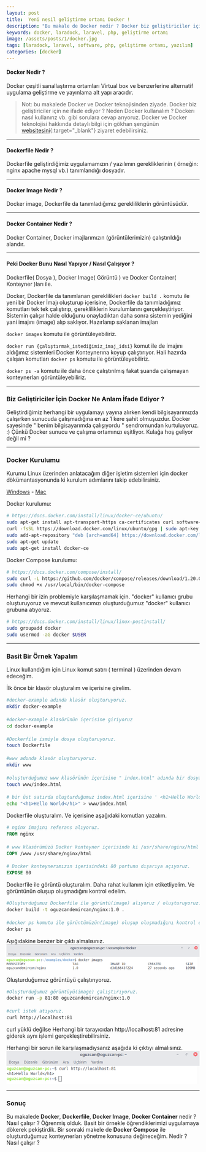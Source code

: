 ```yaml
---
layout: post
title:  Yeni nesil geliştirme ortamı Docker !
description: "Bu makale de Docker nedir ? Docker biz geliştiriciler için ne ifade ediyor ? Neden Docker kullanalım ? Dockerı nasıl kullanırız vb. gibi sorulara cevap arıyoruz."
keywords: docker, laradock, laravel, php, geliştirme ortamı
image: /assets/posts/1/docker.jpg
tags: [laradock, laravel, software, php, geliştirme ortamı, yazılım]
categories: [docker]
---
```


#### Docker Nedir ?

Docker çeşitli sanallaştırma ortamları Virtual box ve benzerlerine alternatif uygulama
geliştirme ve yayınlama alt yapı aracıdır.

> Not: bu makalede Docker ve Docker teknojisinden ziyade. Docker biz geliştiriciler için ne ifade ediyor ? Neden Docker kullanalım ? Dockerı nasıl kullanırız vb. gibi sorulara cevap arıyoruz. Docker ve Docker teknolojisi hakkında detaylı bilgi için gökhan şengünün [websitesini](https://gokhansengun.com){:target="_blank"} ziyaret edebilirsiniz.

---

#### Dockerfile Nedir ?

Dockerfile geliştirdiğimiz uygulamamızın / yazılımın gerekliklerinin ( örneğin: nginx apache mysql vb.) tanımlandığı dosyadır.

---

#### Docker Image Nedir ?

Docker image, Dockerfile da tanımladığımız gerekliliklerin görüntüsüdür.

---

#### Docker Container Nedir ?

Docker Container, Docker imajlarımızın (görüntülerimizin) çalıştırıldığı alandır.

----

#### Peki Docker Bunu Nasıl Yapıyor  / Nasıl Çalışıyor ?

Dockerfile( Dosya ), Docker Image( Görüntü ) ve Docker Container( Konteyner )ları ile.

Docker, Dockerfile da tanımlanan gereklilikleri `docker build .` komutu ile
yeni bir Docker İmajı oluşturup içerisine,
 Dockerfile da tanımladığımız komutları tek tek çalıştırıp, gerekliliklerin kurulumlarını gerçekleştiriyor. 
 Sistemin çalışır halde olduğunu onayladıktan daha sonra
sistemin yediğini yani imajını (image) alıp saklıyor. Hazırlanıp saklanan imajları

`docker images` komutu ile görüntüleyebiliriz.

`docker run {çalıştırmak_istediğimiz_imaj_idsi}` komut ile de imajını aldığımız sistemleri Docker Konteynerına koyup çalıştırıyor.
Hali hazırda çalışan komutları
`docker ps` komutu ile görüntüleyebiliriz.

`docker ps -a` komutu ile daha önce çalıştırılmış fakat şuanda çalışmayan konteynerları görüntüleyebiliriz.

----

### Biz Geliştiriciler İçin Docker Ne Anlam İfade Ediyor ?

Geliştirdiğimiz herhangi bir uygulamayı yayına alırken kendi bilgisayarımızda çalışırken
sunucuda çalışmadığına en az 1 kere şahit olmuşuzdur. Docker sayesinde " benim bilgisayarımda çalışıyordu " sendromundan kurtuluyoruz. :)
Çünkü Docker sunucu ve çalışma ortamınızı eşitliyor. Kulağa hoş geliyor değil mi ?

---

### Docker Kurulumu

Kurumu Linux üzerinden anlatacağım diğer işletim sistemleri için docker dökümantasyonunda ki kurulum adımlarını takip edebilirsiniz.

[Windows](https://docs.docker.com/docker-for-windows/install/)   - [Mac](https://docs.docker.com/docker-for-mac/install/)

Docker kurulumu:
```bash
# https://docs.docker.com/install/linux/docker-ce/ubuntu/
sudo apt-get install apt-transport-https ca-certificates curl software-properties-common
curl -fsSL https://download.docker.com/linux/ubuntu/gpg | sudo apt-key add -
sudo add-apt-repository "deb [arch=amd64] https://download.docker.com/linux/ubuntu xenial stable"
sudo apt-get update
sudo apt-get install docker-ce
```
Docker Compose kurulumu:
```bash
# https://docs.docker.com/compose/install/
sudo curl -L https://github.com/docker/compose/releases/download/1.20.0/docker-compose-`uname -s`-`uname -m` -o /usr/local/bin/docker-compose
sudo chmod +x /usr/local/bin/docker-compose
```
Herhangi bir izin problemiyle karşılaşmamak için. "docker" kullanıcı grubu oluşturuyoruz ve mevcut kullanıcımızı oluşturduğumuz "docker" kullanıcı grubuna atıyoruz.
```bash
# https://docs.docker.com/install/linux/linux-postinstall/
sudo groupadd docker
sudo usermod -aG docker $USER
```

---

### Basit Bir Örnek Yapalım

Linux kullandığım için Linux komut satırı ( terminal ) üzerinden devam edeceğim.

İlk önce bir klasör oluşturalım ve içerisine girelim.

```bash
#docker-example adında klasör oluşturuyoruz.
mkdir docker-example

#docker-example klasörünün içerisine giriyoruz
cd docker-example

#Dockerfile ismiyle dosya oluşturuyoruz.
touch Dockerfile

#www adında klasör oluşturuyoruz.
mkdir www 

#oluşturduğumuz www klasörünün içerisine " index.html" adında bir dosya oluşturuyoruz.
touch www/index.html

# bir üst satırda oluşturduğumuz index.html içerisine ' <h1>Hello World</h1>' satırını ekliyoruz.
echo "<h1>Hello World</h1>" > www/index.html 

```
Dockerfile oluşturalım. Ve içerisine aşağıdaki komutları yazalım.

```dockerfile
# nginx imajını referans alıyoruz.
FROM nginx 

# www klasörümüzü Docker konteyner içerisinde ki /usr/share/nginx/html içerisine kopyalıyoruz.
COPY /www /usr/share/nginx/html

# Docker konteynerımızın içerisindeki 80 portunu dışarıya açıyoruz.
EXPOSE 80
```

Dockerfile ile görüntü oluşturalım. Daha rahat kullanım için etiketliyelim. Ve görüntünün oluşup oluşmadığını kontrol edelim.
```bash
#Oluşturduğumuz Dockerfile ile görüntü(image) alıyoruz / oluşturuyoruz.
docker build -t oguzcandemircan/nginx:1.0 . 

#docker ps komutu ile görüntümüzün(image) oluşup oluşmadığını kontrol ediyoruz.
docker ps
```
Aşığıdakine benzer bir çıktı almalısınız.
![docker ps çıktısı](/assets/posts/1/docker-ps.png)

Oluşturduğumuz görüntüyü çalıştırıyoruz.
```bash
#Oluşturduğumuz görüntüyü(image) çalıştırıyoruz.
docker run -p 81:80 oguzcandemircan/nginx:1.0 

#curl istek atıyoruz.
curl http://localhost:81 
```

curl yüklü değilse Herhangi bir tarayıcıdan http://localhost:81 adresine giderek aynı işlemi gerçekleştirebilirsiniz.

Herhangi bir sorun ile karşılaşmadıysanız aşağıda ki çıktıyı almalısınız.
![docker - curl istek çıktısı](/assets/posts/1/curl.png)

---

### Sonuç

Bu makalede **Docker**, **Dockerfile**, **Docker Image**, **Docker Container** nedir ? Nasıl
çalışır ? Öğrenmiş olduk. Basit bir örnekle öğrendiklerimizi uygulamaya dökerek pekiştirdik.
Bir sonraki makele de **Docker Compose** ile oluşturduğumuz konteynerları yönetme konusuna değineceğim. Nedir ? Nasıl çalışır ?